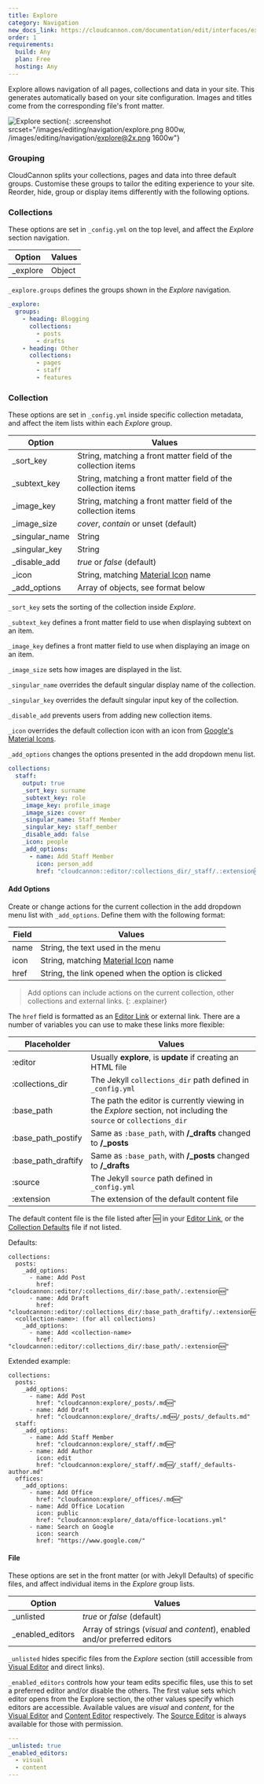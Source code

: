 ```yaml
---
title: Explore
category: Navigation
new_docs_link: https://cloudcannon.com/documentation/edit/interfaces/explore/
order: 1
requirements:
  build: Any
  plan: Free
  hosting: Any
---
```


Explore allows navigation of all pages, collections and data in your site. This generates automatically based on your site configuration. Images and titles come from the corresponding file's front matter.

![Explore section](/images/editing/navigation/explore.png){: .screenshot srcset="/images/editing/navigation/explore.png 800w, /images/editing/navigation/explore@2x.png 1600w"}

### Grouping

CloudCannon splits your collections, pages and data into three default groups. Customise these groups to tailor the editing experience to your site. Reorder, hide, group or display items differently with the following options.

### Collections

These options are set in `_config.yml` on the top level, and affect the *Explore* section navigation.

| Option | Values |
| --- | --- |
| \_explore | Object |

`_explore.groups` defines the groups shown in the *Explore* navigation.

```yaml
_explore:
  groups:
    - heading: Blogging
      collections:
        - posts
        - drafts
    - heading: Other
      collections:
        - pages
        - staff
        - features
```

### Collection

These options are set in `_config.yml` inside specific collection metadata, and affect the item lists within each *Explore* group.

| Option | Values |
| --- | --- |
| \_sort\_key | String, matching a front matter field of the collection items |
| \_subtext\_key | String, matching a front matter field of the collection items |
| \_image\_key | String, matching a front matter field of the collection items |
| \_image\_size | *cover*, *contain* or unset (default) |
| \_singular\_name | String |
| \_singular\_key | String |
| \_disable\_add | *true* or *false* (default) |
| \_icon | String, matching [Material Icon](https://material.io/tools/icons/) name |
| \_add_options | Array of objects, see format below |

`_sort_key` sets the sorting of the collection inside *Explore*.

`_subtext_key` defines a front matter field to use when displaying subtext on an item.

`_image_key` defines a front matter field to use when displaying an image on an item.

`_image_size` sets how images are displayed in the list.

`_singular_name` overrides the default singular display name of the collection.

`_singular_key` overrides the default singular input key of the collection.

`_disable_add` prevents users from adding new collection items.

`_icon` overrides the default collection icon with an icon from [Google's Material Icons](https://material.io/tools/icons/).

`_add_options` changes the options presented in the add dropdown menu list.

```yaml
collections:
  staff:
    output: true
    _sort_key: surname
    _subtext_key: role
    _image_key: profile_image
    _image_size: cover
    _singular_name: Staff Member
    _singular_key: staff_member
    _disable_add: false
    _icon: people
    _add_options:
      - name: Add Staff Member
        icon: person_add
        href: "cloudcannon::editor/:collections_dir/_staff/.:extension🆕"
```


#### Add Options

Create or change actions for the current collection in the add dropdown menu list with `_add_options`. Define them with the following format:

| Field | Values |
| --- | --- |
| name | String, the text used in the menu |
| icon | String, matching [Material Icon](https://material.io/tools/icons/) name |
| href | String, the link opened when the option is clicked |

> Add options can include actions on the current collection, other collections and external links.
{: .explainer}

The `href` field is formatted as an [Editor Link](/editing/experience/editor-links/) or external link. There are a number of variables you can use to make these links more flexible:

| Placeholder | Values |
| --- | --- |
| :editor | Usually **explore**, is **update** if creating an HTML file |
| :collections_dir | The Jekyll `collections_dir` path defined in `_config.yml` |
| :base_path | The path the editor is currently viewing in the *Explore* section, not including the `source` or `collections_dir` |
| :base_path_postify | Same as `:base_path`, with **/_drafts** changed to **/_posts** |
| :base_path_draftify | Same as `:base_path`, with **/_posts** changed to **/_drafts** |
| :source | The Jekyll `source` path defined in `_config.yml` |
| :extension | The extension of the default content file |

The default content file is the file listed after 🆕 in your [Editor Link](/editing/experience/editor-links/), or the [Collection Defaults](/editing/experience/collection-defaults/) file if not listed.

Defaults:

```
collections:
  posts:
    _add_options:
      - name: Add Post
        href: "cloudcannon::editor/:collections_dir/:base_path/.:extension🆕"
      - name: Add Draft
        href: "cloudcannon::editor/:collections_dir/:base_path_draftify/.:extension🆕:base_path_postify/_defaults.:extension"
  <collection-name>: (for all collections)
    _add_options:
      - name: Add <collection-name>
        href: "cloudcannon::editor/:collections_dir/:base_path/.:extension🆕"
```

Extended example:

```
collections:
  posts:
    _add_options:
      - name: Add Post
        href: "cloudcannon:explore/_posts/.md🆕"
      - name: Add Draft
        href: "cloudcannon:explore/_drafts/.md🆕/_posts/_defaults.md"
  staff:
    _add_options:
      - name: Add Staff Member
        href: "cloudcannon:explore/_staff/.md🆕"
      - name: Add Author
        icon: edit
        href: "cloudcannon:explore/_staff/.md🆕/_staff/_defaults-author.md"
  offices:
    _add_options:
      - name: Add Office
        href: "cloudcannon:explore/_offices/.md🆕"
      - name: Add Office Location
        icon: public
        href: "cloudcannon:explore/_data/office-locations.yml"
      - name: Search on Google
        icon: search
        href: "https://www.google.com/"
```


#### File

These options are set in the front matter (or with Jekyll Defaults) of specific files, and affect individual items in the *Explore* group lists.

| Option | Values |
| --- | --- |
| \_unlisted | *true* or *false* (default) |
| \_enabled_editors | Array of strings (*visual* and *content*), enabled and/or preferred editors |

`_unlisted` hides specific files from the *Explore* section (still accessible from [Visual Editor](/editing/editors/visual-editor/) and direct links).

`_enabled_editors` controls how your team edits specific files, use this to set a preferred editor and/or disable the others. The first value sets which editor opens from the Explore section, the other values specify which editors are accessible. Available values are *visual* and *content*, for the [Visual Editor](/editing/editors/visual-editor/) and [Content Editor](/editing/editors/content-editor/) respectively. The [Source Editor](/editing/editors/source-editor/) is always available for those with permission.

```yaml
---
_unlisted: true
_enabled_editors:
  - visual
  - content
---
```
